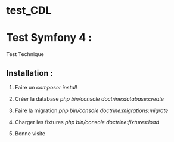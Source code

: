 # test_CDL
<h1>Test Symfony 4 :</h1>
  Test Technique

<h2>Installation :</h2>

1. Faire un 
  <i>composer install</i>

2. Créer la database 
  <i>php bin/console doctrine:database:create</i>

3. Faire la migration
  <i>php bin/console doctrine:migrations:migrate</i>
  
4. Charger les fixtures
  <i>php bin/console doctrine:fixtures:load</i>
  
5. Bonne visite
